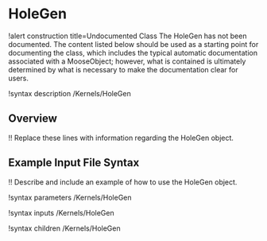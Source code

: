 # HoleGen

!alert construction title=Undocumented Class
The HoleGen has not been documented. The content listed below should be used as a starting point for
documenting the class, which includes the typical automatic documentation associated with a
MooseObject; however, what is contained is ultimately determined by what is necessary to make the
documentation clear for users.

!syntax description /Kernels/HoleGen

## Overview

!! Replace these lines with information regarding the HoleGen object.

## Example Input File Syntax

!! Describe and include an example of how to use the HoleGen object.

!syntax parameters /Kernels/HoleGen

!syntax inputs /Kernels/HoleGen

!syntax children /Kernels/HoleGen
